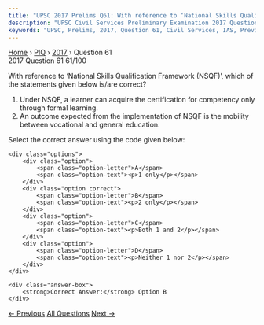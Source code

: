 ```yaml
---
title: "UPSC 2017 Prelims Q61: With reference to ‘National Skills Qualification Framework (..."
description: "UPSC Civil Services Preliminary Examination 2017 Question 61 with options and answer"
keywords: "UPSC, Prelims, 2017, Question 61, Civil Services, IAS, Previous Year Questions"
---
```


<nav class="breadcrumb">
    <a href="../../">Home</a>
    <span>›</span>
    <a href="../">PIQ</a>
    <span>›</span>
    <a href="./">2017</a>
    <span>›</span>
    <span>Question 61</span>
</nav>

<div class="question-header">
    <div class="question-meta">
        <span class="year-badge">2017</span>
        <span class="question-number">Question 61</span>
        <span class="progress">61/100</span>
    </div>
    <div class="progress-bar">
        <div class="progress-fill" style="width: 61.0%"></div>
    </div>
</div>

<div class="question-content">
    <div class="question-text">
        <p>With reference to ‘National Skills Qualification Framework (NSQF)’, which of<br />
the statements given below is/are correct?</p>
<ol>
<li>Under NSQF, a learner can acquire the certification for competency only through formal learning.</li>
<li>An outcome expected from the implementation of NSQF is the mobility between vocational and general education.</li>
</ol>
<p>Select the correct answer using the code given below:</p>
    </div>
    
    <div class="options">
        <div class="option">
            <span class="option-letter">A</span>
            <span class="option-text"><p>1 only</p></span>
        </div>
        <div class="option correct">
            <span class="option-letter">B</span>
            <span class="option-text"><p>2 only</p></span>
        </div>
        <div class="option">
            <span class="option-letter">C</span>
            <span class="option-text"><p>Both 1 and 2</p></span>
        </div>
        <div class="option">
            <span class="option-letter">D</span>
            <span class="option-text"><p>Neither 1 nor 2</p></span>
        </div>
    </div>

    <div class="answer-box">
        <strong>Correct Answer:</strong> Option B
    </div>
</div>

<div class="question-nav">
    <a href="../q060-with-reference-to-the-role-of-un-habitat-in-the-un/" class="nav-btn prev">← Previous</a>
    <a href="../" class="nav-btn center">All Questions</a>
    <a href="../q062-in-the-context-of-indian-history-the-principle-of/" class="nav-btn next">Next →</a>
</div>
